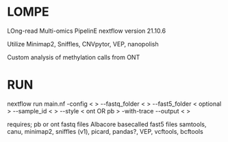 # LOMPE
LOng-read Multi-omics PipelinE
nextflow version 21.10.6

Utilize Minimap2, Sniffles, CNVpytor, VEP, nanopolish

Custom analysis of methylation calls from ONT

# RUN
nextflow run main.nf -config < > --fastq_folder < > --fast5_folder < optional > --sample_id < > --style < ont OR pb > -with-trace --output <  >



requires;
pb or ont fastq files
Albacore basecalled fast5 files
samtools, canu, minimap2, sniffles (v1), picard, pandas?, VEP, vcftools, bcftools

#

